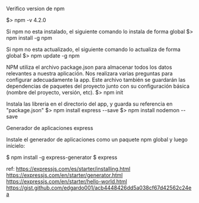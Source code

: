 Verifico version de npm

$> npm -v
4.2.0

Si npm no esta instalado, el siguiente comando lo instala de forma global
$> npm install -g npm

Si npm no esta actualizado, el siguiente comando lo actualiza de forma global
$> npm update -g npm

NPM utiliza el archivo package.json para almacenar todos los datos relevantes a nuestra aplicación.
Nos realizara varias preguntas para configurar adecuadamente la app.
Este archivo también se guardarán las dependencias de paquetes del proyecto junto con su configuración básica (nombre del proyecto, versión, etc).
$> npm init


Instala las libreria en el directorio del app, y guarda su referencia en "package.json"
$> npm install express --save
$> npm install nodemon --save

Generador de aplicaciones express

Instale el generador de aplicaciones como un paquete npm global y luego inícielo:

$ npm install -g express-generator
$ express





ref:
https://expressjs.com/es/starter/installing.html
https://expressjs.com/en/starter/generator.html
https://expressjs.com/en/starter/hello-world.html
https://gist.github.com/edgardo001/acb4448426dd5a038cf67d42562c24ea
